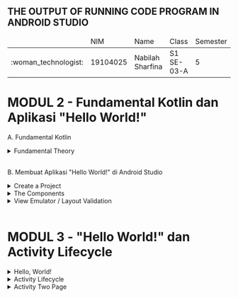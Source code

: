 ## THE OUTPUT OF RUNNING CODE PROGRAM IN ANDROID STUDIO
<table>
    <thead>
        <tr>
            <td></td>
            <td>NIM</td>
            <td>Name</td>
            <td>Class</td>
            <td>Semester</td>
        </tr>
    </thead>
    <tbody>
        <tr>
            <td>:woman_technologist:</td>
            <td>19104025</td>
            <td>Nabilah Sharfina</td>
            <td>S1 SE-03-A</td>
            <td>5</td>
        </tr>
    </tbody>
</table>

# MODUL 2 - Fundamental Kotlin dan Aplikasi "Hello World!"
A. Fundamental Kotlin
<details>
    <summary>Fundamental Theory</summary>
 
 1. Hello World!
    <img src="https://user-images.githubusercontent.com/58089002/152226909-93583837-f129-43a2-a2b5-fe8bc08aec1d.png"></img>
 2. Data Type
    <img src="https://user-images.githubusercontent.com/58089002/152227145-95da090c-65e2-4d56-b55f-b7afe75f2eb9.png"></img>
    <img src="https://user-images.githubusercontent.com/58089002/152227950-b6bad9da-3315-4449-8a01-5a80e9661a04.png"></img>
 3. Characters
    <img src="https://user-images.githubusercontent.com/58089002/152228365-3d9fb267-0929-492b-8456-51aca448d40a.png"></img>
 4. Array
    <img src="https://user-images.githubusercontent.com/58089002/152229064-c3e8f94e-da01-497b-a8d4-46102a928b2a.png"></img>
 5. Functions
    <img src="https://user-images.githubusercontent.com/58089002/152229259-6237ab3a-7f97-4103-8051-9af4df9dc230.png"></img>
 6. If Expressions
    <img src="https://user-images.githubusercontent.com/58089002/152229666-37856ffa-6ffd-46ee-9565-da0dfcda12e4.png"></img>
 7. Elvis Operator
    <img src="https://user-images.githubusercontent.com/58089002/152230441-79cbaa53-a3c6-4209-9cb8-a0ae6eaeb3d6.png"></img>
 8. String Template
    <img src="https://user-images.githubusercontent.com/58089002/152230705-093e2aef-53cf-4291-bab0-8adef6b2bf2b.png"></img>
 9. When Expressions
    <img src="https://user-images.githubusercontent.com/58089002/152231051-64be7324-d67a-4625-9d73-fc9a5fb20473.png"></img>
 10. While Expressions
    <img src="https://user-images.githubusercontent.com/58089002/152231269-4c43be66-7cfe-44a3-8dd3-ec7a3d98d9da.png"></img>
    <img src="https://user-images.githubusercontent.com/58089002/152231590-37724381-e0ab-4cef-84f5-52aff6a62832.png"></img>
 11. For Loop
    <img src="https://user-images.githubusercontent.com/58089002/152231831-497b5aa5-23f6-4322-8299-ddc9f4d40323.png"></img>
    <img src="https://user-images.githubusercontent.com/58089002/152232016-7015bf86-0e41-435c-8b33-5fdaa94a48f3.png"></img>
</details>
<br>

B. Membuat Aplikasi "Hello World!" di Android Studio
<details>
    <summary>Create a Project</summary>

1. Membuka Android Studio versi Arctic Fox 2020.3.1
2. Pada halaman utama pilih "Start New Project"
3. Pilih "Empty Activity", lalu next
4. Beri nama proyek "My Firstapp" dengan nama package "com.nama_nim.myfirstapp" menggunakan bahasa Kotlin
5. Atur menjadi minimum API 21
-  Tampilannya seperti berikut:
   <img src="https://user-images.githubusercontent.com/58089002/152164595-e4668d6d-49a1-4862-bf81-4c3c221550f5.png"></img>
</details>
<details>
    <summary>The Components</summary>

1. Folder "app", menampilkan hierarki file dari aplikasi dengan beberapa tampilan. Folder ini mencakup 4 folder, sebagai berikut:
   
    a. manifests

    Pada folder ini berisi AndroidManifest.xml. File ini berisi semua komponen dari aplikasi android dan akan di baca oleh android runtime ketika aplikasi di eksekusi.

    b. java
    
    Semua file dengan bahasa kotlin ada pada folder ini. Pada folder ini terdapat 3 subfolder :
      - com.example.myfirstapp (sesuai dengan nama project yang dibuat, folder ini berisikan file kotlin source code dari project.
      - com.example.myfirstapp (androidTest), folder ini digunakan untuk meletakan instrument testing.
      - com.example.myfirstapp (test), folder ini digunakan untuk meletakan unit tests
  
    c. java (generated)
    
    d. res

    Folder ini berisikan semua berkas pada project, diantaranya gambar, layout file, strings, icons, dan styling.
      - Drawable, semua gambar pada project ada pada folder ini.
      - Layout, semua layout activity ada pada folder ini.
      - Mipmap, folder ini berisikian icons aplikasi.
      - Value, beriskikan beberapa berkas seperti strings dan colors.

2. Tab "Project", menyembunyikan dan menampilkan project view.
3. Tampilan "Android", menampilkan project yang digunakan saat ini.
</details>
<details>
    <summary>View Emulator / Layout Validation</summary>

1. Sambungkan smartphone ke laptop menggunakan USB.
2. Aktifkan USB Debugging  pada fiitur Developer Options.
3. Pilih menu "View" -> "Tools Windows" -> "Emulator" atau pilih folder "res" -> "layout" -> "activity_main.xml" -> "Layout Validation".
   - Tampilannya seperti berikut:
    <img src="https://user-images.githubusercontent.com/58089002/152237589-07077c8d-cd20-415e-b816-2d12a73ce345.jpeg"></img>
    <img src="https://user-images.githubusercontent.com/58089002/152164732-a1ee8c57-7b39-43c1-97ed-c2a93922961d.png"></img>
</details>
<br>

# MODUL 3 - "Hello World!" dan Activity Lifecycle
<details>
    <summary>Hello, World!</summary>
    <img src="https://user-images.githubusercontent.com/58089002/152237580-199f912b-8f6c-4a61-932c-9cab1ca43935.jpeg"></img>
</details>
<details>
    <summary>Activity Lifecycle</summary>

   - Fungsi untuk menampilkan Toast dan Logcat

       - Toast adalah sebuah UI yang mampu menampilkan pesan output menggunakan popup kecil, memiliki batasan sesuai panjang pesan yang di informasikan dan akan menghilang otomatis setelah waktu tertentu [1].

       - Logcat adalah Jendela Android Studio untuk menampilkan pesan sistem, seperti kapan pembersihan sampah memori dilakukan, dan pesan yang telah ditambahkan ke aplikasi dengan class Log. Jendela ini menampilkan pesan secara real time dan menyimpan histori sehingga pesan dapat dlilihat lebih lama. Untuk menampilkan informasi yang diminati saja dapat dibuat sebuah filter, memodifikasi banyaknya informasi yang ditampilkan dalam pesan, menetapkan tingkat prioritas, menampilkan pesan yang dihasilkan oleh kode aplikasi saja, dan menelusuri log. Secara default, logcat menampilkan output log yang terkait dengan aplikasi yang baru saja dijalankan [2].
    <img src="https://user-images.githubusercontent.com/58089002/152242707-54e9ac5d-2a1f-44cd-a397-c8877310cf5b.jpeg"></img>
    <img src="https://user-images.githubusercontent.com/58089002/152242886-1b6afda3-b52a-42c5-b5b7-726c041794f3.png"></img>
</details>
<details>
    <summary>Activity Two Page</summary>
    <img src="https://user-images.githubusercontent.com/58089002/152244239-66c362b2-70bb-4d47-be58-bc01699be012.png"></img>
    <img src="https://user-images.githubusercontent.com/58089002/152244687-864dd62d-3a3b-4f8f-8ee8-081204b74799.png"></img>

   - Output:
    <img src="https://user-images.githubusercontent.com/58089002/152258212-7a496cbf-3f44-4736-a3d5-7cf4f49df435.jpeg"></img>
    <img src="https://user-images.githubusercontent.com/58089002/152258223-d6f47fb2-b9e1-4151-a9dd-c31f248934ff.jpeg"></img>
    <img src="https://user-images.githubusercontent.com/58089002/152258093-f800feec-7e81-4fd1-9587-79d25b372132.png"></img>
</details>